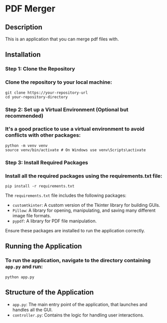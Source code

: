# PDF Merger

## Description
This is an application that you can merge pdf files with.

## Installation

### Step 1: Clone the Repository
### Clone the repository to your local machine:  
    git clone https://your-repository-url
    cd your-repository-directory


### Step 2: Set up a Virtual Environment (Optional but recommended)
### It's a good practice to use a virtual environment to avoid conflicts with other packages:   
    python -m venv venv
    source venv/bin/activate # On Windows use venv\Scripts\activate


### Step 3: Install Required Packages
### Install all the required packages using the requirements.txt file:
    pip install -r requirements.txt

The `requirements.txt` file includes the following packages:
- `customtkinter`: A custom version of the Tkinter library for building GUIs.
- `Pillow`: A library for opening, manipulating, and saving many different image file formats.
- `pypdf`: A library for PDF file manipulation.

Ensure these packages are installed to run the application correctly.

## Running the Application

### To run the application, navigate to the directory containing `app.py` and run:
    python app.py


## Structure of the Application
- `app.py`: The main entry point of the application, that launches and handles all the GUI.
- `controller.py`: Contains the logic for handling user interactions.